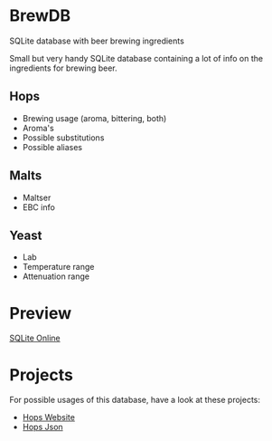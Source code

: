 # BrewDB
SQLite database with beer brewing ingredients

Small but very handy SQLite database containing a lot of info on the ingredients for brewing beer.

## Hops
- Brewing usage (aroma, bittering, both)
- Aroma's
- Possible substitutions
- Possible aliases

## Malts
- Maltser
- EBC info

## Yeast
- Lab
- Temperature range
- Attenuation range

# Preview
[SQLite Online](https://sqliteonline.com/#fiddle=3f68ad2accc827d5553d2f241a25b70de16f6988ed66160f2b5f0730cdad19ee)

# Projects

For possible usages of this database, have a look at these projects:
- [Hops Website](https://github.com/sboulema/Hops)
- [Hops Json](https://github.com/stuartraetaylor/hops-json)